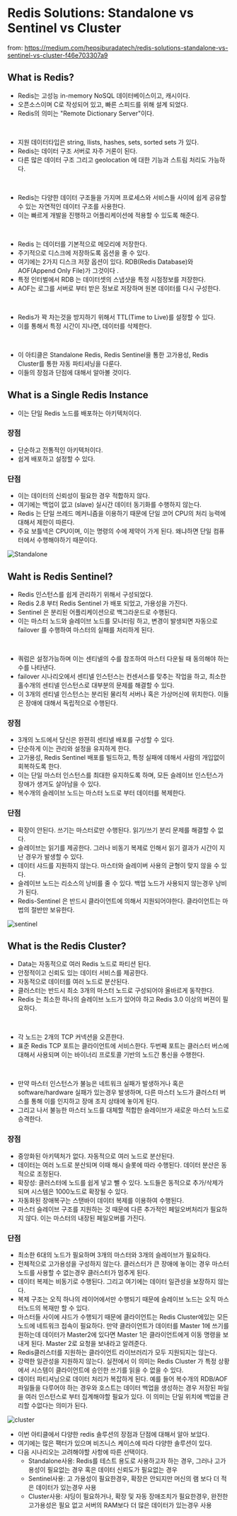 # Redis Solutions: Standalone vs Sentinel vs Cluster

from: https://medium.com/hepsiburadatech/redis-solutions-standalone-vs-sentinel-vs-cluster-f46e703307a9

## What is Redis?

- Redis는 고성능 in-memory NoSQL 데이터베이스이고, 캐시이다. 
- 오픈소스이며 C로 작성되어 있고, 빠른 스피드를 위해 설계 되었다. 
- Redis의 의미는 "Remote Dictionary Server"이다. 

<br/>

- 지원 데이터타입은 string, llists, hashes, sets, sorted sets 가 있다. 
- Redis는 데이터 구조 서버로 자주 거론이 된다. 
- 다른 많은 데이터 구조 그리고 geolocation 에 대한 기능과 스트림 처리도 가능하다. 

<br/>

- Redis는 다양한 데이터 구조들을 가지며 프로세스와 서비스들 사이에 쉽게 공유할 수 있는 자연적인 데이터 구조를 사용한다. 
- 이는 빠르게 개발을 진행하고 어플리케이션에 적용할 수 있도록 해준다. 

<br/>

- Redis 는 데이터를 기본적으로 메모리에 저장한다. 
- 주기적으로 디스크에 저장하도록 옵션을 줄 수 있다. 
- 여기에는 2가지 디스크 저장 옵션이 있다. RDB(Redis Database)와 AOF(Append Only File)가 그것이다 .
- 특정 인터벌에서 RDB 는 데이터셋의 스냅샷을 특정 시점정보를 저장한다. 
- AOF는 로그를 서버로 부터 받은 정보로 저장하며 원본 데이터를 다시 구성한다. 

<br/>

- Redis가 꽉 차는것을 방지하기 위해서 TTL(Time to Live)를 설정할 수 있다. 
- 이를 통해서 특정 시간이 지나면, 데이터를 삭제한다. 

<br/>

- 이 아티클은 Standalone Redis, Redis Sentinel을 통한 고가용성, Redis Cluster를 통한 자동 파티셔닝을 다룬다. 
- 이들의 장점과 단점에 대해서 알아볼 것이다. 

## What is a Single Redis Instance

- 이는 단일 Redis 노드를 배포하는 아키텍처이다. 

### 장점

- 단순하고 전통적인 아키텍처이다. 
- 쉽게 배포하고 설정할 수 있다. 

### 단점

- 이는 데이터의 신뢰성이 필요한 경우 적합하지 않다. 
- 여기에는 백업이 없고 (slave) 실시간 데이터 동기화를 수행하지 않는다. 
- Redis 는 단일 쓰레드 메커니즘을 이용하기 때문에 단일 코어 CPU의 처리 능력에 대해서 제한이 따른다. 
- 주요 보틀넥은 CPU이며, 이는 명령의 수에 제약이 가게 된다. 왜냐하면 단일 컴퓨터에서 수행해야하기 때문이다. 

![Standalone](https://miro.medium.com/max/884/0*ImoeLTgBK-e2NRAn)

## Waht is Redis Sentinel?

- Redis 인스턴스를 쉽게 관리하기 위해서 구성되었다. 
- Redis 2.8 부터 Redis Sentinel 가 배포 되었고, 가용성을 가진다. 
- Sentinel 은 분리된 어플리케이션으로 백그라운드로 수행된다. 
- 이는 마스터 노드와 슬레이브 노드를 모니터링 하고, 변경이 발생되면 자동으로 failover 를 수행하여 마스터의 실패를 처리하게 된다. 

<br/>

- 쿼럼은 설정가능하며 이는 센티넬의 수를 참조하여 마스터 다운될 때 동의해야 하는 수를 나타낸다.
- failover 시나리오에서 센티넬 인스턴스는 컨센서스를 맞추는 작업을 하고, 최소한 홀수개의 센티넬 인스턴스로 대부분의 문제를 해결할 수 있다. 
- 이 3개의 센티넬 인스턴스는 분리된 물리적 서버나 혹은 가상머신에 위치한다. 이들은 장애에 대해서 독립적으로 수행된다. 

### 장점

- 3개의 노드에서 당신은 완젼히 센티넬 배포를 구성할 수 있다. 
- 단순하게 이는 관리와 설정을 유지하게 한다. 
- 고가용성, Redis Sentinel 배포를 빌드하고, 특정 실패에 데해서 사람의 개입없이 회복하도록 한다. 
- 이는 단일 마스터 인스턴스를 최대한 유지하도록 하며, 모든 슬레이브 인스턴스가 장애가 생겨도 살아남을 수 있다. 
- 복수개의 슬레이브 노드는 마스터 노드로 부터 데이터를 복제한다. 

### 단점

- 확장이 안된다. 쓰기는 마스터로만 수행된다. 읽기/쓰기 분리 문제를 해결할 수 없다.
- 슬레이브는 읽기를 제공한다. 그러나 비동기 복제로 인해서 읽기 결과가 시간이 지난 경우가 발생할 수 있다. 
- 데이터 샤드를 지원하지 않는다. 마스터와 슬레이버 사용의 균형이 맞지 않을 수 있다. 
- 슬레이브 노드는 리소스의 낭비를 줄 수 있다. 백업 노드가 사용되지 않는경우 낭비가 된다. 
- Redis-Sentinel 은 반드시 클라이언트에 의해서 지원되어야한다. 클라이언트는 마법의 절반만 보유한다. 

![sentinel](https://miro.medium.com/max/924/0*ozni1acMIqpNyqfF)

## What is the Redis Cluster?

- Data는 자동적으로 여러 Redis 노드로 파티션 된다. 
- 안정적이고 신뢰도 있는 데이터 서비스를 제공한다. 
- 자동적으로 데이터를 여러 노드로 분산된다. 
- 클러스터는 반드시 최소 3개의 마스터 노드로 구성되어야 올바르게 동작한다. 
- Redis 는 최소한 하나의 슬레이브 노드가 있어야 하고 Redis 3.0 이상의 버젼이 필요하다. 

<br/>

- 각 노드는 2개의 TCP 커넥션을 오픈한다. 
- 표준 Redis TCP 포트는 클라이언트에 서비스한다. 두번째 포트는 클러스터 버스에 대해서 사용되며 이는 바이너리 프로토콜 기반의 노드간 통신을 수행한다. 

<br/>

- 만약 마스터 인스턴스가 불능은 네트워크 실패가 발생하거나 혹은 software/hardware 실패가 있는경우 발생하며, 다른 마스터 노드가 클러스터 버스를 통해 이를 인지하고 장애 조치 상태에 놓이게 된다. 
- 그리고 나서 불능한 마스터 노드를 대체할 적합한 슬레이브가 새로운 마스터 노드로 승격한다. 

### 장점

- 중앙화된 아키텍처가 없다. 자동적으로 여러 노드로 분산된다. 
- 데이터는 여러 노드로 분산되며 이때 해시 슬롯에 따라 수행된다. 데이터 분산은 동적으로 조정된다. 
- 확장성: 클러스터에 노드를 쉽게 넣고 뺄 수 있다. 노드들은 동적으로 추가/삭제가 되며 시스템은 1000노드로 확장될 수 있다. 
- 자동화된 장애복구는 스탠바이 데이터 복제를 이용하여 수행된다. 
- 마스터 슬레이브 구조를 지원하는 것 때문에 다른 추가적인 페일오버처리가 필요하지 않다. 이는 마스터의 내장된 페일오버를 가진다. 

### 단점

- 최소한 6대의 노드가 필요하며 3개의 마스터와 3개의 슬레이브가 필요하다. 
- 전체적으로 고가용성을 구성하지 않는다. 클러스터가 큰 장애에 놓이는 경우 마스터노드를 사용할 수 없는경우 클러스터가 멈추게 된다. 
- 데이터 복제는 비동기로 수행된다. 그리고 여기에는 데이터 일관성을 보장하지 않는다. 
- 복제 구조는 오직 하나의 레이어에서만 수행되기 때문에 슬레이브 노드는 오직 마스터노드의 복재만 할 수 있다. 
- 마스터들 사이에 샤드가 수행되기 때문에 클라이언트는 Redis Cluster에있는 모든 노드에 네트워크 접속이 필요하다. 만약 클라이언트가 데이터를 Master 1에 쓰기를 원하는데 데이터가 Master2에 있다면 Master 1은 클라이언트에게 이동 명령을 보내게 된다. Master 2로 요청을 보내라고 알려준다. 
- Redis클러스터를 지원하는 클라이언트 라이브러리가 모두 지원되지는 않는다. 
- 강력한 일관성을 지원하지 않는다. 실전에서 이 의미는 Redis Cluster 가 특정 상황에서 시스템이 클라이언트에 승인한 쓰기를 읽을 수 없을 수 있다. 
- 데이터 파티셔닝으로 데이터 처리가 복잡하게 된다. 예를 들어 복수개의 RDB/AOF 파일들을 다루어야 하는 경우와 호스트는 데이터 백업을 생성하는 경우 저장된 파일을 여러 인스턴스로 부터 집계해야할 필요가 있다. 이 의미는 단일 위치에 백업을 관리할 수없다는 의미가 된다. 

![cluster](https://miro.medium.com/max/1208/0*Z_3zLE5bGrOn3cMZ)

- 이번 아티클에서 다양한 redis 솔루션의 장점과 단점에 대해서 알아 보았다. 
- 여기에는 많은 팩터가 있으며 비즈니스 케이스에 따라 다양한 솔루션이 있다. 
- 다음 시나리오는 고려해야할 사항에 따른 선택이다.
  - Standalone사용: Redis를 테스트 용도로 사용하고자 하는 경우, 그러나 고가용성이 필요없는 경우 혹은 데이터 신뢰도가 필요없는 경우
  - Sentinel사용: 고 가용성이 필요한경우, 확장은 안되지만 머신의 램 보다 더 적은 데이터가 있는경우 사용 
  - Cluster사용:  샤딩이 필요하거나, 확장 및 자동 장애조치가 필요한경우, 완전한 고가용성은 필요 없고 서버의 RAM보다 더 많은 데이터가 있는경우 사용 